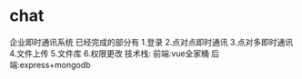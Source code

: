 # chat
企业即时通讯系统
已经完成的部分有
  1.登录
  2.点对点即时通讯
  3.点对多即时通讯
  4.文件上传
  5.文件库
  6.权限更改
技术栈:
  前端:vue全家桶
  后端:express+mongodb
    
